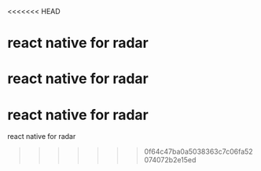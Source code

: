 <<<<<<< HEAD
# react native for radar
react native for radar
=======
# react native for radar
react native for radar
>>>>>>> 0f64c47ba0a5038363c7c06fa52074072b2e15ed
